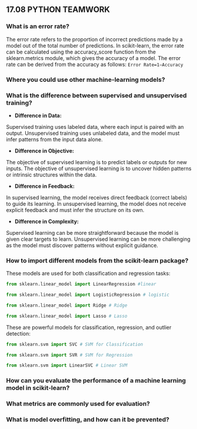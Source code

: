 ## 17.08 PYTHON TEAMWORK

### What is an error rate?
The error rate refers to the proportion of incorrect predictions made by a model out of the total number of predictions. In scikit-learn, the error rate can be calculated using the accuracy_score function from the sklearn.metrics module, which gives the accuracy of a model. The error rate can be derived from the accuracy as follows:
```Error Rate=1−Accuracy```


### Where you could use other machine-learning models?
### What is the difference between supervised and unsupervised training?
- **Difference in Data:**

Supervised training uses labeled data, where each input is paired with an output.
Unsupervised training uses unlabeled data, and the model must infer patterns from the input data alone.

- **Difference in Objective:**

The objective of supervised learning is to predict labels or outputs for new inputs.
The objective of unsupervised learning is to uncover hidden patterns or intrinsic structures within the data.

- **Difference in Feedback:**

In supervised learning, the model receives direct feedback (correct labels) to guide its learning.
In unsupervised learning, the model does not receive explicit feedback and must infer the structure on its own.

- **Difference in Complexity:**

Supervised learning can be more straightforward because the model is given clear targets to learn.
Unsupervised learning can be more challenging as the model must discover patterns without explicit guidance.
### How to import different models from the scikit-learn package?
These models are used for both classification and regression tasks:
```py
from sklearn.linear_model import LinearRegression #linear
```
```py
from sklearn.linear_model import LogisticRegression # logistic
```
```py
from sklearn.linear_model import Ridge # Ridge
```
```py
from sklearn.linear_model import Lasso # Lasso
```
These are powerful models for classification, regression, and outlier detection:
```py
from sklearn.svm import SVC # SVM for Classification
```
```py
from sklearn.svm import SVR # SVM for Regression
```
```py
from sklearn.svm import LinearSVC # Linear SVM
```

### How can you evaluate the performance of a machine learning model in scikit-learn?
### What metrics are commonly used for evaluation?
### What is model overfitting, and how can it be prevented?
```
